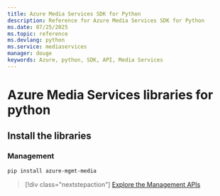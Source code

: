 ```yaml
---
title: Azure Media Services SDK for Python
description: Reference for Azure Media Services SDK for Python
ms.date: 07/25/2025
ms.topic: reference
ms.devlang: python
ms.service: mediaservices
manager: douge
keywords: Azure, python, SDK, API, Media Services
---
```

# Azure Media Services libraries for python

## Install the libraries


### Management

```bash
pip install azure-mgmt-media
```
> [!div class="nextstepaction"]
> [Explore the Management APIs](/python/api/overview/azure/mediaservices/management)